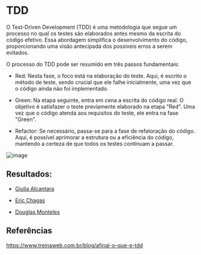 # TDD
O Test-Driven Development (TDD) é uma metodologia que segue um processo no qual os testes são elaborados antes mesmo da escrita do código efetivo. Essa abordagem simplifica o desenvolvimento do código, proporcionando uma visão antecipada dos possíveis erros a serem evitados.

O processo do TDD pode ser resumido em três passos fundamentais:

- Red: Nesta fase, o foco está na elaboração do teste. Aqui, é escrito o método de
teste, sendo crucial que ele falhe inicialmente, uma vez que o código ainda não foi
implementado.

- Green: Na etapa seguinte, entra em cena a escrita do código real. O objetivo é
satisfazer o teste previamente elaborado na etapa "Red". Uma vez que o código
atenda aos requisitos do teste, ele entra na fase "Green".

- Refactor: Se necessário, passa-se para a fase de refatoração do código. Aqui, é
possível aprimorar a estrutura ou a eficiência do código, mantendo a certeza de que
todos os testes continuam a passar.

![image](https://github.com/DouglasMonteles/tp1/assets/54143767/c641f4ad-c970-4173-b58c-1beed9555b60)

## Resultados:

- [Giulia Alcantara](./descriptions/Cadastro-Produtos-TDD_GiuliaAlcantara.pdf)

- [Eric Chagas](./descriptions/Gestao_de_transacoes-Processo_de_TDD_Eric_Chagas.pdf)

- [Douglas Monteles](./descriptions/Funcionalidade_Alertas_Estoque_Baixo.pdf)

## Referências

https://www.treinaweb.com.br/blog/afinal-o-que-e-tdd
